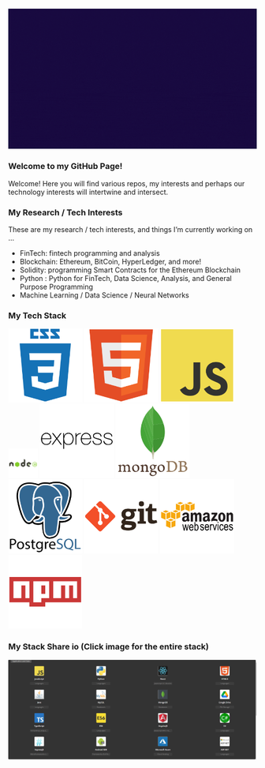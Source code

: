 

[![BJWgithubLogo](https://github.com/benjaminweymouth/benjaminweymouth/blob/main/Images/BenGIFintro2.gif)](https://github.com/benjaminweymouth)
### Welcome to my GitHub Page! 

Welcome! Here you will find various repos, my interests and perhaps our technology interests will intertwine and intersect. 

### My Research / Tech Interests

These are my research / tech interests, and things I’m currently working on ...

- FinTech: fintech programming and analysis
- Blockchain: Ethereum, BitCoin, HyperLedger, and more!  
- Solidity: programming Smart Contracts for the Ethereum Blockchain
- Python : Python for FinTech, Data Science, Analysis, and General Purpose Programming
- Machine Learning / Data Science / Neural Networks 


### My Tech Stack

<img src="https://github.com/devicons/devicon/blob/master/icons/css3/css3-plain-wordmark.svg" alt="CSS" width="150" height="150"/> <img src="https://github.com/devicons/devicon/blob/master/icons/html5/html5-original.svg" alt="HTML" width="150" height="150"/> <img src="https://github.com/devicons/devicon/blob/master/icons/javascript/javascript-original.svg" alt="JavaScript" width="150" height="150"/> <img src="https://github.com/devicons/devicon/blob/master/icons/nodejs/nodejs-original-wordmark.svg" alt="NodeJS" width="60" height="60"/> <img src="https://github.com/devicons/devicon/blob/master/icons/express/express-original-wordmark.svg" alt="ExpressJS" width="150" height="150"/> <img src="https://github.com/devicons/devicon/blob/master/icons/mongodb/mongodb-original-wordmark.svg" alt="MongoDB" width="150" height="150"/> <img src="https://github.com/devicons/devicon/blob/master/icons/postgresql/postgresql-original-wordmark.svg" alt="PostgreSQL" width="150" height="150"/> <img src="https://github.com/devicons/devicon/blob/master/icons/git/git-original-wordmark.svg" alt="Git" width="150" height="150"/> <img src="https://github.com/devicons/devicon/blob/master/icons/amazonwebservices/amazonwebservices-original-wordmark.svg" alt="AWS" width="150" height="150"/> <img src="https://github.com/devicons/devicon/blob/master/icons/npm/npm-original-wordmark.svg" alt="npm" width="150" height="150"/>  
 
 ### My Stack Share io (Click image for the entire stack) 
 
 [![BJWgithubLogo](https://github.com/benjaminweymouth/benjaminweymouth/blob/main/Images/BenStackShare.png)]( https://embed.stackshare.io/stacks/embed/c2250d802818822cee04253668508b)

<!--
**benjaminweymouth/benjaminweymouth** is a ✨ _special_ ✨ repository because its `README.md` (this file) appears on your GitHub profile.

Here are some ideas to get you started:

- 🔭 I’m currently working on ...
- 🌱 I’m currently learning ...
- 👯 I’m looking to collaborate on ...
- 🤔 I’m looking for help with ...
- 💬 Ask me about ...
- 📫 How to reach me: ...
- 😄 Pronouns: ...
- ⚡ Fun fact: ...
-->
